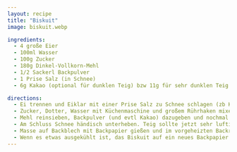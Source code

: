 ```yaml
---
layout: recipe
title: "Biskuit"
image: biskuit.webp

ingredients:
  - 4 große Eier
  - 100ml Wasser
  - 100g Zucker
  - 180g Dinkel-Vollkorn-Mehl
  - 1/2 Sackerl Backpulver
  - 1 Prise Salz (in Schnee)
  - 6g Kakao (optional für dunklen Teig) bzw 11g für sehr dunklen Teig

directions:
  - Ei trennen und Eiklar mit einer Prise Salz zu Schnee schlagen (zb Küchenmaschine großer Rührhaken 2,5min Stufe 4).
  - Zucker, Dotter, Wasser mit Küchenmaschine und großem Rührhaken mixen (3min Stufe 4 bis luftige, cremige Masse fast wie Schnee)
  - Mehl reinsieben, Backpulver (und evtl Kakao) dazugeben und nochmal ca 2-3min lang Anfangs Stufe 2 dann 4 mixen
  - Am Schluss Schnee händisch unterheben. Teig sollte jetzt sehr luftig, flüssig aber "klebrig" sein.
  - Masse auf Backblech mit Backpapier gießen und im vorgeheizten Backrohr bei 200°C Ober-Unterhitze ca 11min backen (evtl 210° 9min lt Sally. kurz und heiß dass es nicht bricht), bei Roulade möglichst über das gesamte Blech ausstreichen damit sie dünn wird.
  - Wenn es etwas ausgekühlt ist, das Biskuit auf ein neues Backpapier kippen (die Unterseite ist glatter und so löst man den Kuchen vom Boden) und Backpapier auf Abtropfgitter stellen
---
```

